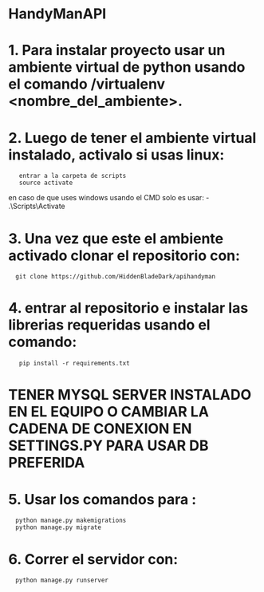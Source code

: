 # HandyManAPI

# 1. Para instalar proyecto usar un ambiente virtual de python usando el comando /virtualenv <nombre_del_ambiente>.

# 2. Luego de tener el ambiente virtual instalado, activalo si usas linux:
       entrar a la carpeta de scripts 
       source activate
  en caso de que uses windows usando el CMD solo es usar:
      - .\Scripts\Activate

# 3. Una vez que este el ambiente activado clonar el repositorio con:
      git clone https://github.com/HiddenBladeDark/apihandyman

# 4. entrar al repositorio e instalar las librerias requeridas usando el comando:
       pip install -r requirements.txt

# TENER MYSQL SERVER INSTALADO EN EL EQUIPO O CAMBIAR LA CADENA DE CONEXION EN SETTINGS.PY PARA USAR DB PREFERIDA

# 5. Usar los comandos para :
      python manage.py makemigrations
      python manage.py migrate

# 6. Correr el servidor con:
      python manage.py runserver
